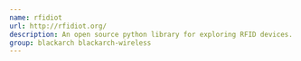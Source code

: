 ```yaml
---
name: rfidiot
url: http://rfidiot.org/
description: An open source python library for exploring RFID devices.
group: blackarch blackarch-wireless
---
```


